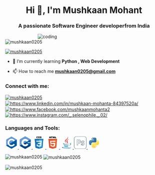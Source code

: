 <h1 align="center">Hi 👋, I'm Mushkaan Mohant</h1>
<h3 align="center">A passionate Software Engineer developerfrom India</h3>

<img align="right" alt="coding" width="400" src="https://images.squarespace-cdn.com/content/v1/5769fc401b631bab1addb2ab/1541580611624-TE64QGKRJG8SWAIUS7NS/ke17ZwdGBToddI8pDm48kPoswlzjSVMM-SxOp7CV59BZw-zPPgdn4jUwVcJE1ZvWQUxwkmyExglNqGp0IvTJZamWLI2zvYWH8K3-s_4yszcp2ryTI0HqTOaaUohrI8PI6FXy8c9PWtBlqAVlUS5izpdcIXDZqDYvprRqZ29Pw0o/coding-freak.gif">

<p align="left"> <img src="https://komarev.com/ghpvc/?username=mushkaan0205&label=Profile%20views&color=0e75b6&style=flat" alt="mushkaan0205" /> </p>

<p align="left"> <a href="https://twitter.com/mushkaan0205" target="blank"><img src="https://img.shields.io/twitter/follow/mushkaan0205?logo=twitter&style=for-the-badge" alt="mushkaan0205" /></a> </p>

- 🌱 I’m currently learning **Python , Web Development**

- 📫 How to reach me **mushkaan0205@gmail.com**

<h3 align="left">Connect with me:</h3>
<p align="left">
<a href="https://twitter.com/mushkaan0205" target="blank"><img align="center" src="https://raw.githubusercontent.com/rahuldkjain/github-profile-readme-generator/master/src/images/icons/Social/twitter.svg" alt="mushkaan0205" height="30" width="40" /></a>
<a href="https://linkedin.com/in/https://www.linkedin.com/in/mushkaan-mohanta-84397520a/" target="blank"><img align="center" src="https://raw.githubusercontent.com/rahuldkjain/github-profile-readme-generator/master/src/images/icons/Social/linked-in-alt.svg" alt="https://www.linkedin.com/in/mushkaan-mohanta-84397520a/" height="30" width="40" /></a>
<a href="https://fb.com/https://www.facebook.com/mushkaanmohanta2" target="blank"><img align="center" src="https://raw.githubusercontent.com/rahuldkjain/github-profile-readme-generator/master/src/images/icons/Social/facebook.svg" alt="https://www.facebook.com/mushkaanmohanta2" height="30" width="40" /></a>
<a href="https://instagram.com/https://www.instagram.com/_.selenophile._.02/" target="blank"><img align="center" src="https://raw.githubusercontent.com/rahuldkjain/github-profile-readme-generator/master/src/images/icons/Social/instagram.svg" alt="https://www.instagram.com/_.selenophile._.02/" height="30" width="40" /></a>
</p>

<h3 align="left">Languages and Tools:</h3>
<p align="left"> <a href="https://www.cprogramming.com/" target="_blank" rel="noreferrer"> <img src="https://raw.githubusercontent.com/devicons/devicon/master/icons/c/c-original.svg" alt="c" width="40" height="40"/> </a> <a href="https://www.w3schools.com/cpp/" target="_blank" rel="noreferrer"> <img src="https://raw.githubusercontent.com/devicons/devicon/master/icons/cplusplus/cplusplus-original.svg" alt="cplusplus" width="40" height="40"/> </a> <a href="https://www.w3schools.com/css/" target="_blank" rel="noreferrer"> <img src="https://raw.githubusercontent.com/devicons/devicon/master/icons/css3/css3-original-wordmark.svg" alt="css3" width="40" height="40"/> </a> <a href="https://www.w3.org/html/" target="_blank" rel="noreferrer"> <img src="https://raw.githubusercontent.com/devicons/devicon/master/icons/html5/html5-original-wordmark.svg" alt="html5" width="40" height="40"/> </a> <a href="https://www.java.com" target="_blank" rel="noreferrer"> <img src="https://raw.githubusercontent.com/devicons/devicon/master/icons/java/java-original.svg" alt="java" width="40" height="40"/> </a> <a href="https://www.photoshop.com/en" target="_blank" rel="noreferrer"> <img src="https://raw.githubusercontent.com/devicons/devicon/master/icons/photoshop/photoshop-line.svg" alt="photoshop" width="40" height="40"/> </a> <a href="https://www.python.org" target="_blank" rel="noreferrer"> <img src="https://raw.githubusercontent.com/devicons/devicon/master/icons/python/python-original.svg" alt="python" width="40" height="40"/> </a> </p>

<p><img align="left" src="https://github-readme-stats.vercel.app/api/top-langs?username=mushkaan0205&show_icons=true&locale=en&layout=compact" alt="mushkaan0205" /></p>

<p>&nbsp;<img align="center" src="https://github-readme-stats.vercel.app/api?username=mushkaan0205&show_icons=true&locale=en" alt="mushkaan0205" /></p>

<p><img align="center" src="https://github-readme-streak-stats.herokuapp.com/?user=mushkaan0205&" alt="mushkaan0205" /></p>
